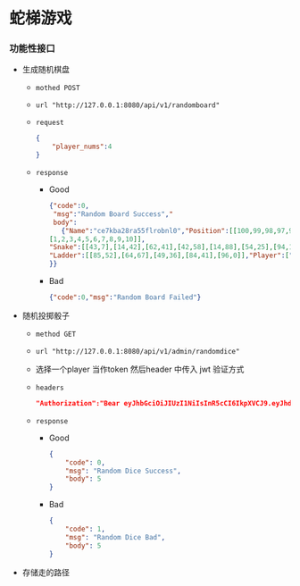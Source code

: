 # 蛇梯游戏

### 功能性接口

- 生成随机棋盘

  - `mothed POST`

  - `url "http://127.0.0.1:8080/api/v1/randomboard"`

  - `request`

    ```json
    {
        "player_nums":4
    }
    ```

  - `response`

    - Good

      ```json
      {"code":0,
       "msg":"Random Board Success","
       body":
         {"Name":"ce7kba28ra55flrobnl0","Position":[[100,99,98,97,96,95,94,93,92,91],[81,82,83,84,85,86,87,88,89,90],[80,79,78,77,76,75,74,73,72,71],[61,62,63,64,65,66,67,68,69,70],[60,59,58,57,56,55,54,53,52,51],[41,42,43,44,45,46,47,48,49,50],[40,39,38,37,36,35,34,33,32,31],[21,22,23,24,25,26,27,28,29,30],[20,19,18,17,16,15,14,13,12,11],
      [1,2,3,4,5,6,7,8,9,10]],
      "Snake":[[43,7],[14,42],[62,41],[42,58],[14,88],[54,25],[94,1],[57,45],[72,88],[64,9]],
      "Ladder":[[85,52],[64,67],[49,36],[84,41],[96,0]],"Player":["eyJhbGciOiJIUzI1NiIsInR5cCI6IkpXVCJ9.eyJhdXRob3JpemVkIjp0cnVlLCJib2FyZCI6ImNlN2tiYTI4cmE1NWZscm9ibmwwIiwiZXhwIjoxNjcwMzM3NDY0LCJwbGF5ZXIiOiJjZTdrYmEyOHJhNTVmbHJvYm5sZyJ9.p9v_pWVlAYTO18FMjO6LQNgC1St69715v_tMhA-dtV4","eyJhbGciOiJIUzI1NiIsInR5cCI6IkpXVCJ9.eyJhdXRob3JpemVkIjp0cnVlLCJib2FyZCI6ImNlN2tiYTI4cmE1NWZscm9ibmwwIiwiZXhwIjoxNjcwMzM3NDY0LCJwbGF5ZXIiOiJjZTdrYmEyOHJhNTVmbHJvYm5tMCJ9.AqLXEdGimCkHZHJYTJ_dtdTQsww6RaBqx5_5LkdEvks","eyJhbGciOiJIUzI1NiIsInR5cCI6IkpXVCJ9.eyJhdXRob3JpemVkIjp0cnVlLCJib2FyZCI6ImNlN2tiYTI4cmE1NWZscm9ibmwwIiwiZXhwIjoxNjcwMzM3NDY0LCJwbGF5ZXIiOiJjZTdrYmEyOHJhNTVmbHJvYm5tZyJ9.0TvnQ6u3wCwLc78cEKnaTKPE5nTPIVEIsbhjwCEsHwM","eyJhbGciOiJIUzI1NiIsInR5cCI6IkpXVCJ9.eyJhdXRob3JpemVkIjp0cnVlLCJib2FyZCI6ImNlN2tiYTI4cmE1NWZscm9ibmwwIiwiZXhwIjoxNjcwMzM3NDY0LCJwbGF5ZXIiOiJjZTdrYmEyOHJhNTVmbHJvYm5uMCJ9.1tlPezelHLRsyN57vJRLa6ZUkozi2mkQbSuij2MQXsc"]
      }}
      ```

    - Bad

      ```json
      {"code":0,"msg":"Random Board Failed"}
      ```

- 随机投掷骰子

  - `method GET`

  - `url "http://127.0.0.1:8080/api/v1/admin/randomdice"`

  - 选择一个player 当作token 然后header 中传入 jwt 验证方式

  - `headers`

    ```json
    "Authorization":"Bear eyJhbGciOiJIUzI1NiIsInR5cCI6IkpXVCJ9.eyJhdXRob3JpemVkIjp0cnVlLCJib2FyZCI6ImNlN2tiYTI4cmE1NWZscm9ibmwwIiwiZXhwIjoxNjcwMzM3NDY0LCJwbGF5ZXIiOiJjZTdrYmEyOHJhNTVmbHJvYm5sZyJ9.p9v_pWVlAYTO18FMjO6LQNgC1St69715v_tMhA-dtV4"
    ```

  - `response`

    - Good

      ```json
      {
          "code": 0,
          "msg": "Random Dice Success",
          "body": 5
      }
      ```

    - Bad

      ```json
      {
          "code": 1,
          "msg": "Random Dice Bad",
          "body": 5
      }
      ```


- 存储走的路径